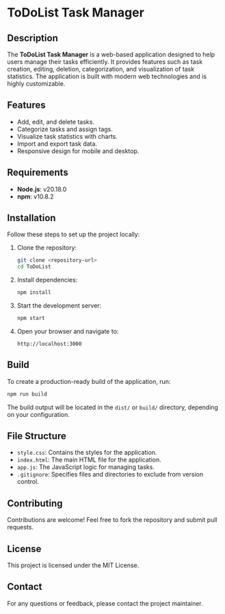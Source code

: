 # ToDoList Task Manager

## Description
The **ToDoList Task Manager** is a web-based application designed to help users manage their tasks efficiently. It provides features such as task creation, editing, deletion, categorization, and visualization of task statistics. The application is built with modern web technologies and is highly customizable.

## Features
- Add, edit, and delete tasks.
- Categorize tasks and assign tags.
- Visualize task statistics with charts.
- Import and export task data.
- Responsive design for mobile and desktop.

## Requirements
- **Node.js**: v20.18.0
- **npm**: v10.8.2

## Installation
Follow these steps to set up the project locally:

1. Clone the repository:
   ```bash
   git clone <repository-url>
   cd ToDoList
   ```

2. Install dependencies:
   ```bash
   npm install
   ```

3. Start the development server:
   ```bash
   npm start
   ```

4. Open your browser and navigate to:
   ```
   http://localhost:3000
   ```

## Build
To create a production-ready build of the application, run:
```bash
npm run build
```
The build output will be located in the `dist/` or `build/` directory, depending on your configuration.

## File Structure
- `style.css`: Contains the styles for the application.
- `index.html`: The main HTML file for the application.
- `app.js`: The JavaScript logic for managing tasks.
- `.gitignore`: Specifies files and directories to exclude from version control.

## Contributing
Contributions are welcome! Feel free to fork the repository and submit pull requests.

## License
This project is licensed under the MIT License.

## Contact
For any questions or feedback, please contact the project maintainer.